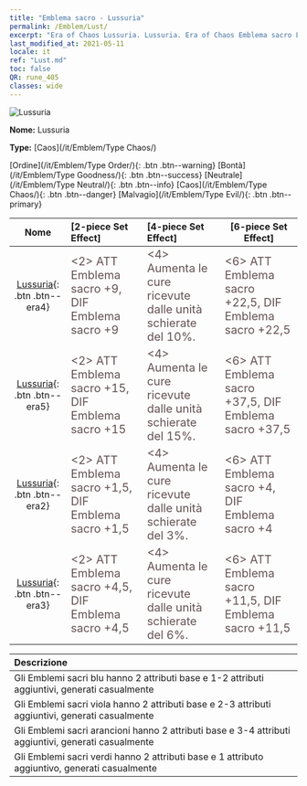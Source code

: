 ```yaml
---
title: "Emblema sacro - Lussuria"
permalink: /Emblem/Lust/
excerpt: "Era of Chaos Lussuria. Lussuria. Era of Chaos Emblema sacro Lussuria. Era of Chaos Caos Lussuria"
last_modified_at: 2021-05-11
locale: it
ref: "Lust.md"
toc: false
QR: rune_405
classes: wide
---
```


  ![Lussuria](/images/r/rune_icon_405.png)

 **Nome:** Lussuria

 **Type:** [Caos](/it/Emblem/Type Chaos/)

  [Ordine](/it/Emblem/Type Order/){: .btn .btn--warning}   [Bontà](/it/Emblem/Type Goodness/){: .btn .btn--success}   [Neutrale](/it/Emblem/Type Neutral/){: .btn .btn--info}   [Caos](/it/Emblem/Type Chaos/){: .btn .btn--danger}   [Malvagio](/it/Emblem/Type Evil/){: .btn .btn--primary} 

  |  Nome    | [2-piece Set Effect] | [4-piece Set Effect] | [6-piece Set Effect]  | 
  |:-----------------------:|:-------------------|:-----------------|----------------| 
  | [Lussuria](/it/Emblem/Lust/){: .btn .btn--era4} | <span style="color: #645252;font-size:20px">&lt;2&gt; ATT Emblema sacro +9, DIF Emblema sacro +9</span> | <span style="color: #645252;font-size:20px">&lt;4&gt; Aumenta le cure ricevute dalle unità schierate del 10%.</span> | <span style="color: #645252;font-size:20px">&lt;6&gt; ATT Emblema sacro +22,5, DIF Emblema sacro +22,5</span> | 
  | [Lussuria](/it/Emblem/Lust/){: .btn .btn--era5} | <span style="color: #645252;font-size:20px">&lt;2&gt; ATT Emblema sacro +15, DIF Emblema sacro +15</span> | <span style="color: #645252;font-size:20px">&lt;4&gt; Aumenta le cure ricevute dalle unità schierate del 15%.</span> | <span style="color: #645252;font-size:20px">&lt;6&gt; ATT Emblema sacro +37,5, DIF Emblema sacro +37,5</span> | 
  | [Lussuria](/it/Emblem/Lust/){: .btn .btn--era2} | <span style="color: #645252;font-size:20px">&lt;2&gt; ATT Emblema sacro +1,5, DIF Emblema sacro +1,5</span> | <span style="color: #645252;font-size:20px">&lt;4&gt; Aumenta le cure ricevute dalle unità schierate del 3%.</span> | <span style="color: #645252;font-size:20px">&lt;6&gt; ATT Emblema sacro +4, DIF Emblema sacro +4</span> | 
  | [Lussuria](/it/Emblem/Lust/){: .btn .btn--era3} | <span style="color: #645252;font-size:20px">&lt;2&gt; ATT Emblema sacro +4,5, DIF Emblema sacro +4,5</span> | <span style="color: #645252;font-size:20px">&lt;4&gt; Aumenta le cure ricevute dalle unità schierate del 6%.</span> | <span style="color: #645252;font-size:20px">&lt;6&gt; ATT Emblema sacro +11,5, DIF Emblema sacro +11,5</span> | 

  |         Descrizione            | 
  |:-------------------------------|
  | Gli Emblemi sacri blu hanno 2 attributi base e 1-2 attributi aggiuntivi, generati casualmente |
  | Gli Emblemi sacri viola hanno 2 attributi base e 2-3 attributi aggiuntivi, generati casualmente |
  | Gli Emblemi sacri arancioni hanno 2 attributi base e 3-4 attributi aggiuntivi, generati casualmente |
  | Gli Emblemi sacri verdi hanno 2 attributi base e 1 attributo aggiuntivo, generati casualmente |
